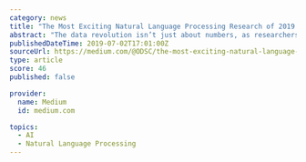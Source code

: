 ```yaml
---
category: news
title: "The Most Exciting Natural Language Processing Research of 2019 So Far"
abstract: "The data revolution isn’t just about numbers, as researchers are teaching machines how to process natural language as data. The evolving capacity that machines have to interpret human speech, whether written or spoken, opens new possibilities for the ..."
publishedDateTime: 2019-07-02T17:01:00Z
sourceUrl: https://medium.com/@ODSC/the-most-exciting-natural-language-processing-research-of-2019-so-far-94f929c4c3c7
type: article
score: 46
published: false

provider:
  name: Medium
  id: medium.com

topics:
  - AI
  - Natural Language Processing
---
```


